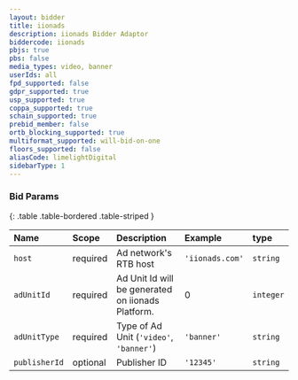 ```yaml
---
layout: bidder
title: iionads
description: iionads Bidder Adaptor
biddercode: iionads
pbjs: true
pbs: false
media_types: video, banner
userIds: all
fpd_supported: false
gdpr_supported: true
usp_supported: true
coppa_supported: true
schain_supported: true
prebid_member: false
ortb_blocking_supported: true
multiformat_supported: will-bid-on-one
floors_supported: false
aliasCode: limelightDigital
sidebarType: 1
---
```


### Bid Params

{: .table .table-bordered .table-striped }

| Name           | Scope      | Description                                                    | Example            |type|
| :-----------   | :--------- | :------------                                                  | :----------------- |:---|
| `host` | required | Ad network's RTB host | `'iionads.com'` | `string` |
| `adUnitId` | required   | Ad Unit Id will be generated on iionads Platform. | 0                        | `integer` |
| `adUnitType`      | required   | Type of Ad Unit (`'video'`, `'banner'`)                                             | `'banner'`                 | `string` |
| `publisherId` | optional | Publisher ID | `'12345'` | `string` |

